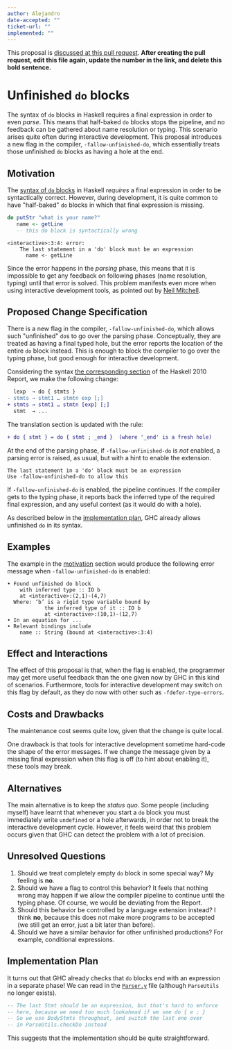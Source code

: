```yaml
---
author: Alejandro
date-accepted: ""
ticket-url: ""
implemented: ""
---
```


This proposal is [discussed at this pull request](https://github.com/ghc-proposals/ghc-proposals/pull/0>).
**After creating the pull request, edit this file again, update the number in
the link, and delete this bold sentence.**

# Unfinished `do` blocks

The syntax of `do` blocks in Haskell requires a final expression in order to even *parse*. This means that half-baked `do` blocks stops the pipeline, and no feedback can be gathered about name resolution or typing. This scenario arises quite often during interactive development. This proposal introduces a new flag in the compiler, `-fallow-unfinished-do`, which essentially treats those unfinished `do` blocks as having a hole at the end.

## Motivation

The [syntax of `do` blocks](https://www.haskell.org/onlinereport/haskell2010/haskellch3.html#x8-470003.14) in Haskell *requires* a final expression in order to be syntactically correct. However, during development, it is quite common to have "half-baked" `do` blocks in which that final expression is missing.

```haskell
do putStr "what is your name?"
   name <- getLine
   -- this do block is syntactically wrong
```
```
<interactive>:3:4: error:
    The last statement in a 'do' block must be an expression
      name <- getLine
```

Since the error happens in the *parsing* phase, this means that it is impossible to get any feedback on following phases (name resolution, typing) until that error is solved. This problem manifests even more when using interactive development tools, as pointed out by [Neil Mitchell](https://neilmitchell.blogspot.com/2020/05/ghc-unproposals.html).

## Proposed Change Specification

There is a new flag in the compiler, `-fallow-unfinished-do`, which allows such "unfinished" `do`s to go over the parsing phase. Conceptually, they are treated as having a final typed hole, but the error reports the location of the entire `do` block instead. This is enough to block the compiler to go over the typing phase, but good enough for interactive development.

Considering the syntax [the corresponding section](https://www.haskell.org/onlinereport/haskell2010/haskellch3.html#x8-470003.14) of the Haskell 2010 Report, we make the following change:

```diff
  lexp  → do { stmts }
- stmts → stmt1 … stmtn exp [;]
+ stmts → stmt1 … stmtn [exp] [;]
  stmt  → ...
```

The translation section is updated with the rule:

```diff
+ do { stmt } = do { stmt ; _end }  (where '_end' is a fresh hole)
```

At the end of the parsing phase, if `-fallow-unfinished-do` is *not* enabled, a parsing error is raised, as usual, but with a hint to enable the extension.

```
The last statement in a 'do' block must be an expression
Use -fallow-unfinished-do to allow this
```

If `-fallow-unfinished-do` is enabled, the pipeline continues. If the compiler gets to the typing phase, it reports back the inferred type of the required final expression, and any useful context (as it would do with a hole).

As described below in the [implementation plan](#implementation-plan), GHC already allows unfinished `do` in its syntax.

## Examples

The example in the [motivation](#motivation) section would produce the following error message when `-fallow-unfinished-do` is enabled:

```
• Found unfinished do block
    with inferred type :: IO b
    at <interactive>:(2,1)-(4,7)
  Where: ‘b’ is a rigid type variable bound by
            the inferred type of it :: IO b
            at <interactive>:(10,1)-(12,7)
• In an equation for ...
• Relevant bindings include
    name :: String (bound at <interactive>:3:4)
```

## Effect and Interactions

The effect of this proposal is that, when the flag is enabled, the programmer may get more useful feedback than the one given now by GHC in this kind of scenarios. Furthermore, tools for interactive development may switch on this flag by default, as they do now with other such as `-fdefer-type-errors`.

## Costs and Drawbacks

The maintenance cost seems quite low, given that the change is quite local.

One drawback is that tools for interactive development sometime hard-code the shape of the error messages. If we change the message given by a missing final expression when this flag is off (to hint about enabling it), these tools may break.

## Alternatives

The main alternative is to keep the *status quo*. Some people (including myself) have learnt that whenever you start a `do` block you must immediately write `undefined` or a hole afterwards, in order not to break the interactive development cycle. However, it feels weird that this problem occurs given that GHC can detect the problem with a lot of precision.

## Unresolved Questions

1. Should we treat completely empty `do` block in some special way? My feeling is **no**.
2. Should we have a flag to control this behavior? It feels that nothing wrong may happen if we allow the compiler pipeline to continue until the typing phase. Of course, we would be deviating from the Report.
3. Should this behavior be controlled by a language extension instead? I think **no**, because this does not make more programs to be accepted (we still get an error, just a bit later than before).
4. Should we have a similar behavior for other unfinished productions? For example, conditional expressions.

## Implementation Plan

It turns out that GHC already checks that `do` blocks end with an expression in a separate phase! We can read in the [`Parser.y`](https://gitlab.haskell.org/ghc/ghc/-/blob/master/compiler/GHC/Parser.y#L3265) file (although `ParseUtils` no longer exists).

```haskell
-- The last Stmt should be an expression, but that's hard to enforce
-- here, because we need too much lookahead if we see do { e ; }
-- So we use BodyStmts throughout, and switch the last one over
-- in ParseUtils.checkDo instead
```

This suggests that the implementation should be quite straightforward.

